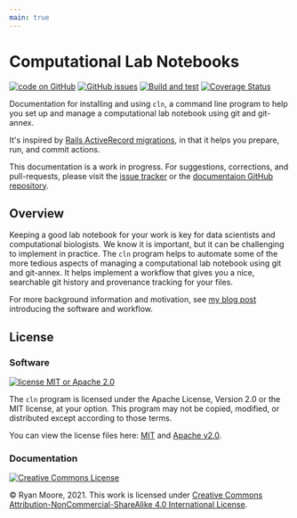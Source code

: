 ```yaml
---
main: true
---
```


# Computational Lab Notebooks

[![code on GitHub](https://img.shields.io/badge/code-GitHub-blue)](https://github.com/mooreryan/computational_lab_notebooks) [![GitHub issues](https://img.shields.io/github/issues/mooreryan/computational_lab_notebooks)](https://github.com/mooreryan/computational_lab_notebooks/issues) [![Build and test](https://github.com/mooreryan/computational_lab_notebooks/actions/workflows/build_and_test.yml/badge.svg)](https://github.com/mooreryan/computational_lab_notebooks/actions/workflows/build_and_test.yml) [![Coverage Status](https://coveralls.io/repos/github/mooreryan/computational_lab_notebooks/badge.svg?branch=bisect)](https://coveralls.io/github/mooreryan/computational_lab_notebooks?branch=bisect)

Documentation for installing and using `cln`, a command line program to
help you set up and manage a computational lab notebook using git and
git-annex.

It's inspired by [Rails ActiveRecord
migrations](https://guides.rubyonrails.org/active_record_migrations.html#running-migrations),
in that it helps you prepare, run, and commit actions.

This documentation is a work in progress.  For suggestions,
corrections, and pull-requests, please visit the [issue
tracker](https://github.com/mooreryan/cln_docs/issues) or the
[documentaion GitHub
repository](https://github.com/mooreryan/cln_docs).

## Overview

Keeping a good lab notebook for your work is key for data scientists
and computational biologists.  We know it is important, but it can be
challenging to implement in practice.  The `cln` program helps to
automate some of the more tedious aspects of managing a computational
lab notebook using git and git-annex.  It helps implement a workflow
that gives you a nice, searchable git history and provenance tracking
for your files.

For more background information and motivation, see [my blog
post](https://www.tenderisthebyte.com/blog/2021/05/07/computational-lab-notebooks/)
introducing the software and workflow.

## License

### Software

[![license MIT or Apache 2.0](https://img.shields.io/badge/license-MIT%20or%20Apache%202.0-blue)](https://github.com/mooreryan/computational_lab_notebooks)

The `cln` program is licensed under the Apache License, Version 2.0 or
the MIT license, at your option. This program may not be copied,
modified, or distributed except according to those terms.

You can view the license files here: [MIT](https://github.com/mooreryan/computational_lab_notebooks/blob/master/LICENSE-MIT.txt) and [Apache v2.0](https://github.com/mooreryan/computational_lab_notebooks/blob/master/LICENSE-APACHE.txt).

### Documentation

<a rel="license" href="http://creativecommons.org/licenses/by-nc-sa/4.0/"><img alt="Creative Commons License" src="https://i.creativecommons.org/l/by-nc-sa/4.0/88x31.png" /></a>

© Ryan Moore, 2021.  This work is licensed under [Creative Commons
Attribution-NonCommercial-ShareAlike 4.0 International
License](https://creativecommons.org/licenses/by-nc-sa/4.0/).
